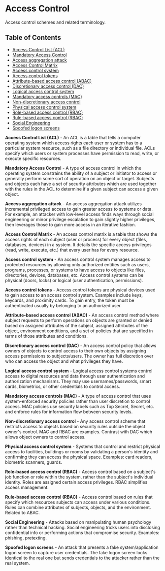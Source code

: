 # Access Control 

Access control schemes and related terminology.

## Table of Contents 

- [Access Control List (ACL)](#access-control-list-acl)
- [Mandatory Access Control](#mandatory-access-control)
- [Access aggregation attack](#access-aggregation-attack)
- [Access Control Matrix](#access-control-matrix)
- [Access control system](#access-control-system)
- [Access control tokens](#access-control-tokens)
- [Attribute-based access control (ABAC)](#attribute-based-access-control-abac)
- [Discretionary access control (DAC)](#discretionary-access-control-dac)
- [Logical access control system](#logical-access-control-system)
- [Mandatory access controls (MAC)](#mandatory-access-controls-mac)
- [Non-discretionary access control](#non-discretionary-access-control)
- [Physical access control system](#physical-access-control-system)
- [Role-based access control (RBAC)](#role-based-access-control-rbac)
- [Rule-based access control (RBAC)](#rule-based-access-control-rbac)
- [Social Engineering](#social-engineering)
- [Spoofed logon screens](#spoofed-logon-screens)

**Access Control List (ACL)** - An ACL is a table that tells a computer operating system which access rights each user or system has to a particular system resource, such as a file directory or individual file. ACLs specify which users or system processes have permission to read, write, or execute specific resources.

**Mandatory Access Control** - A type of access control in which the operating system constrains the ability of a subject or initiator to access or generally perform some sort of operation on an object or target. Subjects and objects each have a set of security attributes which are used together with the rules in the ACL to determine if a given subject can access a given object. 

**Access aggregation attack** - An access aggregation attack utilizes incremental privileged access to gain greater access to systems or data. For example, an attacker with low-level access finds ways through social engineering or minor privilege escalation to gain slightly higher privileges, then leverages those to gain more access in an iterative fashion.

**Access Control Matrix** - An access control matrix is a table that shows the access rights of each subject (user or process) for every object (files, databases, devices) in a system. It details the specific access privileges (read, write, execute, etc.) that every user has for every resource.

**Access control system** - An access control system manages access to protected resources by allowing only authorized entities such as users, programs, processes, or systems to have access to objects like files, directories, devices, databases, etc. Access control systems can be physical (doors, locks) or logical (user authentication, permissions).

**Access control tokens** - Access control tokens are physical devices used to gain access to an access control system. Examples include keys, keycards, and proximity cards. To gain entry, the token must be authenticated usually by belonging to an authorized user.

**Attribute-based access control (ABAC)** - An access control method where subject requests to perform operations on objects are granted or denied based on assigned attributes of the subject, assigned attributes of the object, environment conditions, and a set of policies that are specified in terms of those attributes and conditions.

**Discretionary access control (DAC)** - An access control policy that allows owners of objects to control access to their own objects by assigning access permissions to subjects/users. The owner has full discretion over who can access the object and what privileges they have.

**Logical access control system** - Logical access control systems control access to digital resources and data through user authentication and authorization mechanisms. They may use usernames/passwords, smart cards, biometrics, or other credentials to control access.

**Mandatory access controls (MAC)** - A type of access control that uses system-enforced security policies rather than user discretion to control access. MAC policies use security labels such as Top Secret, Secret, etc. and enforce rules for information flow between security levels. 

**Non-discretionary access control** - Any access control scheme that restricts access to objects based on security rules outside the object owner's control. MAC and RBAC are examples. Contrast with DAC which allows object owners to control access.

**Physical access control system** - Systems that control and restrict physical access to facilities, buildings or rooms by validating a person's identity and confirming they can access the physical space. Examples: card readers, biometric scanners, guards.

**Role-based access control (RBAC)** - Access control based on a subject's job function or role within the system, rather than the subject's individual identity. Roles are assigned certain access privileges. RBAC simplifies access management.

**Rule-based access control (RBAC)** - Access control based on rules that specify which resources subjects can access under various conditions. Rules can combine attributes of subjects, objects, and the environment. Related to ABAC.

**Social Engineering** - Attacks based on manipulating human psychology rather than technical hacking. Social engineering tricks users into disclosing confidential info or performing actions that compromise security. Examples: phishing, pretexting.

**Spoofed logon screens** - An attack that presents a fake system/application logon screen to capture user credentials. The fake logon screen looks identical to the real one but sends credentials to the attacker rather than the real system.

